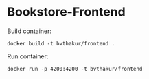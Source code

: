 # Bookstore-Frontend

Build container:
```
docker build -t bvthakur/frontend .
```

Run container:
```
docker run -p 4200:4200 -t bvthakur/frontend
```
